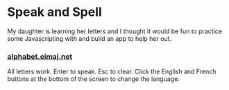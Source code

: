 # Speak and Spell

My daughter is learning her letters and I thought it would be fun to practice some Javascripting with and build an app to help her out.

### [alphabet.eimaj.net](http://alphabet.eimaj.net/)

All letters work. Enter to speak. Esc to clear. Click the English and French buttons at the bottom of the screen to change the language.
